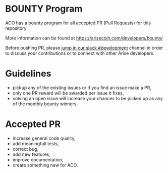 # BOUNTY Program
ACO has a bounty program for all accepted PR (Pull Requests) for this repository

More information can be found at https://arisecoin.com/developers/bounty/

Before pushing PR, please [jump in our slack #development](https://slack.arisecoin.com) channel in order to discuss your contributions or to connect with other Arise developers.

# Guidelines
- pickup any of the existing issues or if you find an issue make a PR,
- only one PR reward will be awarded per issue it fixes,
- solving an open issue will increase your chances to be picked up as any of the monthly bounty winners.

# Accepted PR
- increase general code quality,
- add meaningfull tests,
- correct bug,
- add new features,
- improve documentation,
- create something new for ACO.
